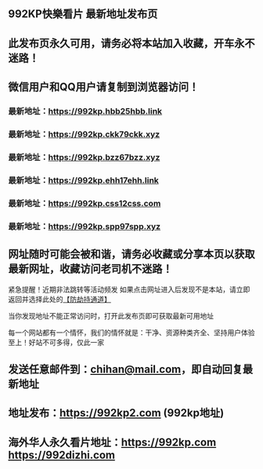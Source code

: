 ## **992KP快樂看片 最新地址发布页**
## 此发布页永久可用，请务必将本站加入收藏，开车永不迷路！
## 微信用户和QQ用户请复制到浏览器访问！
### 最新地址：https://992kp.hbb25hbb.link

### 最新地址：https://992kp.ckk79ckk.xyz

### 最新地址：https://992kp.bzz67bzz.xyz

### 最新地址：https://992kp.ehh17ehh.link

### 最新地址：https://992kp.css12css.com

### 最新地址：https://992kp.spp97spp.xyz


## 网址随时可能会被和谐，请务必收藏或分享本页以获取最新网址，收藏访问老司机不迷路！

紧急提醒！近期非法跳转等活动频发
如果点击网址进入后发现不是本站，请立即返回并选择此处的[【防劫持通道】](https://23.224.130.222:7583)

当你发现地址不能正常访问时，打开此发布页即可获取最新可用地址

每一个网站都有一个情怀，我们的情怀就是：干净、资源种类齐全、坚持用户体验至上！好站不可多得，仅此一家

## 发送任意邮件到：chihan@mail.com，即自动回复最新地址
## 地址发布：https://992kp2.com  (992kp地址)
## 海外华人永久看片地址：https://992kp.com  https://992dizhi.com
